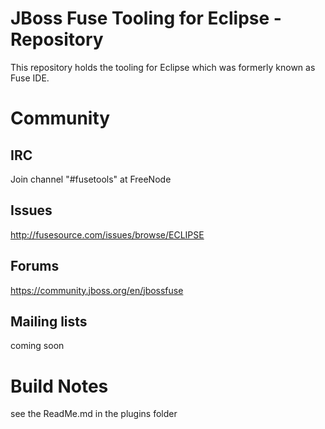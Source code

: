 JBoss Fuse Tooling for Eclipse - Repository
================

This repository holds the tooling for Eclipse which was formerly known as Fuse IDE. 



Community
================

IRC
----------------
Join channel "#fusetools" at FreeNode

Issues
----------------
http://fusesource.com/issues/browse/ECLIPSE

Forums
----------------
https://community.jboss.org/en/jbossfuse

Mailing lists
----------------
coming soon



Build Notes
================
see the ReadMe.md in the plugins folder
